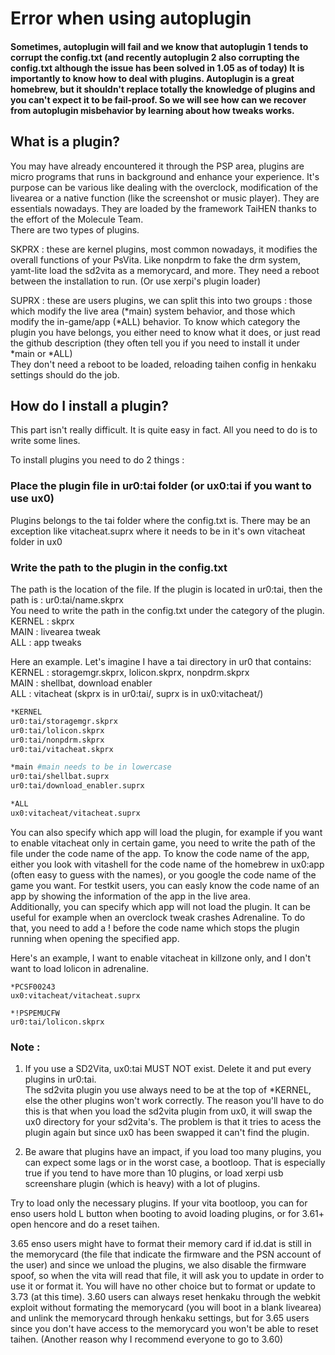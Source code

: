 # Error when using autoplugin

#### Sometimes, autoplugin will fail and we know that autoplugin 1 tends to corrupt the config.txt \(and recently autoplugin 2 also corrupting the config.txt although the issue has been solved in 1.05 as of today\) It is importantly to know how to deal with plugins. Autoplugin is a great homebrew, but it shouldn't replace totally the knowledge of plugins and you can't expect it to be fail-proof. So we will see how can we recover from autoplugin misbehavior by learning about how tweaks works.

## What is a plugin?

You may have already encountered it through the PSP area, plugins are micro programs that runs in background and enhance your experience. It's purpose can be various like dealing with the overclock, modification of the livearea or a native function \(like the screenshot or music player\). They are essentials nowadays. They are loaded by the framework TaiHEN thanks to the effort of the Molecule Team.  
There are two types of plugins.  
  
SKPRX : these are kernel plugins, most common nowadays, it modifies the overall functions of your PsVita. Like nonpdrm to fake the drm system, yamt-lite load the sd2vita as a memorycard, and more. They need a reboot between the installation to run. \(Or use xerpi's plugin loader\)  
  
SUPRX : these are users plugins, we can split this into two groups : those which modify the live area \(\*main\) system behavior, and those which modify the in-game/app \(\*ALL\) behavior. To know which category the plugin you have belongs, you either need to know what it does, or just read the github description \(they often tell you if you need to install it under \*main or \*ALL\)  
They don't need a reboot to be loaded, reloading taihen config in henkaku settings should do the job.  
  


## How do I install a plugin?

This part isn't really difficult. It is quite easy in fact. All you need to do is to write some lines.  
  
To install plugins you need to do 2 things :

### Place the plugin file in ur0:tai folder \(or ux0:tai if you want to use ux0\)

Plugins belongs to the tai folder where the config.txt is. There may be an exception like vitacheat.suprx where it needs to be in it's own vitacheat folder in ux0

### Write the path to the plugin in the config.txt

The path is the location of the file. If the plugin is located in ur0:tai, then the path is : ur0:tai/name.skprx  
You need to write the path in the config.txt under the category of the plugin.  
KERNEL : skprx  
MAIN : livearea tweak  
ALL : app tweaks  
  
Here an example. Let's imagine I have a tai directory in ur0 that contains:  
KERNEL : storagemgr.skprx, lolicon.skprx, nonpdrm.skprx  
MAIN : shellbat, download enabler  
ALL : vitacheat \(skprx is in ur0:tai/, suprx is in ux0:vitacheat/\)

```bash
*KERNEL
ur0:tai/storagemgr.skprx
ur0:tai/lolicon.skprx
ur0:tai/nonpdrm.skprx
ur0:tai/vitacheat.skprx

*main #main needs to be in lowercase
ur0:tai/shellbat.suprx
ur0:tai/download_enabler.suprx

*ALL
ux0:vitacheat/vitacheat.suprx

```

  
You can also specify which app will load the plugin, for example if you want to enable vitacheat only in certain game, you need to write the path of the file under the code name of the app. To know the code name of the app, either you look with vitashell for the code name of the homebrew in ux0:app \(often easy to guess with the names\), or you google the code name of the game you want. For testkit users, you can easly know the code name of an app by showing the information of the app in the live area.  
Additionally, you can specify which app will not load the plugin. It can be useful for example when an overclock tweak crashes Adrenaline. To do that, you need to add a ! before the code name which stops the plugin running when opening the specified app.  
  
Here's an example, I want to enable vitacheat in killzone only, and I don't want to load lolicon in adrenaline.  


```text
*PCSF00243
ux0:vitacheat/vitacheat.suprx

*!PSPEMUCFW
ur0:tai/lolicon.skprx
```

###  Note : 

1. If you use a SD2Vita, ux0:tai MUST NOT exist. Delete it and put every plugins in ur0:tai.  
The sd2vita plugin you use always need to be at the top of \*KERNEL, else the other plugins won't work correctly. The reason you'll have to do this is that when you load the sd2vita plugin from ux0, it will swap the ux0 directory for your sd2vita's. The problem is that it tries to acess the plugin again but since ux0 has been swapped it can't find the plugin.

2. Be aware that plugins have an impact, if you load too many plugins, you can expect some lags or in the worst case, a bootloop. That is especially true if you tend to have more than 10 plugins, or load xerpi usb screenshare plugin \(which is heavy\) with a lot of plugins.  
  
Try to load only the necessary plugins. If your vita bootloop, you can for enso users hold L button when booting to avoid loading plugins, or for 3.61+ open hencore and do a reset taihen.  
  
3.65 enso users might have to format their memory card if id.dat is still in the memorycard \(the file that indicate the firmware and the PSN account of the user\) and since we unload the plugins, we also disable the firmware spoof, so when the vita will read that file, it will ask you to update in order to use it or format it. You will have no other choice but to format or update to 3.73 \(at this time\). 3.60 users can always reset henkaku through the webkit exploit without formating the memorycard \(you will boot in a blank livearea\) and unlink the memorycard through henkaku settings, but for 3.65 users since you don't have access to the memorycard you won't be able to reset taihen. \(Another reason why I recommend everyone to go to 3.60\)

